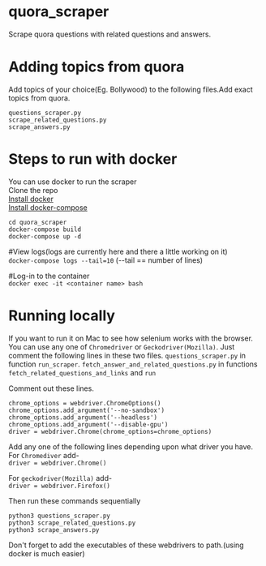 # quora_scraper
Scrape quora questions with related questions and answers.


# Adding topics from quora  
Add topics of your choice(Eg. Bollywood) to the following files.Add exact topics from quora.  
```
questions_scraper.py
scrape_related_questions.py
scrape_answers.py
```


# Steps to run with docker
You can use docker to run the scraper  
Clone the repo  
[Install docker](https://docs.docker.com/install/)  
[Install docker-compose](https://docs.docker.com/compose/install/)
```
cd quora_scraper
docker-compose build
docker-compose up -d
```

#View logs(logs are currently here and there a little working on it)  
`docker-compose logs --tail=10` (--tail == number of lines)


#Log-in to the container  
`docker exec -it <container name> bash` 

# Running locally
If you want to run it on Mac to see how selenium works with the browser. You can use any one of `Chromedriver` or `Geckodriver(Mozilla)`.
Just comment the following lines in these two files. `questions_scraper.py` in function `run_scraper`.
`fetch_answer_and_related_questions.py` in functions `fetch_related_questions_and_links` and `run`

Comment out these lines.
```
chrome_options = webdriver.ChromeOptions()
chrome_options.add_argument('--no-sandbox')
chrome_options.add_argument('--headless')
chrome_options.add_argument('--disable-gpu')
driver = webdriver.Chrome(chrome_options=chrome_options)
```

Add any one of the following lines depending upon what driver you have.  
For  `Chromediver`  add-  
`driver = webdriver.Chrome()` 

For  `geckodriver(Mozilla)` add-  
`driver = webdriver.Firefox()`

Then run these commands sequentially
```
python3 questions_scraper.py
python3 scrape_related_questions.py
python3 scrape_answers.py
```

Don't forget to add the executables of these webdrivers to path.(using docker is much easier)

